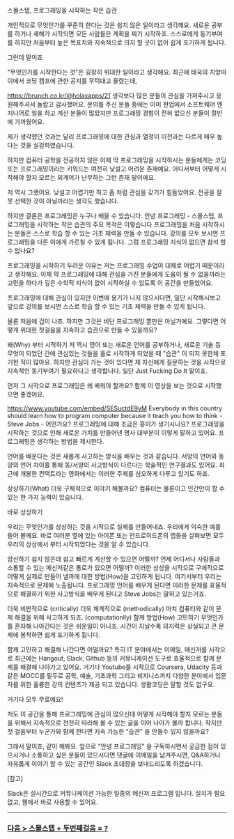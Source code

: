 스몰스텝, 프로그래밍을 시작하는 작은 습관

개인적으로 무엇인가를 꾸준히 한다는 것은 쉽지 않은 일이라고 생각해요. 새로운 공부를 하거나 새해가 시작되면 모든 사람들은 계획을 짜기 시작하죠. 스스로에게 동기부여를 하지만 처음부터 높은 목표치와 지속적으로 의지 할 곳이 없어 쉽게 포기하게 됩니다.

그런데 말이죠

"무엇인가를 시작한다는 것"은 굉장히 위대한 일이라고 생각해요. 최근에 태국의 치앙마이에서 코딩 캠프에 관한 공지를 무턱대고 올렸는데,

https://brunch.co.kr/@holaxapps/21
생각보다 많은 분들이 관심을 가져주시고 응원해주셔서 놀랍고 감사했어요. 문의를 주신 분들 중에는 이미 현업에서 소프트웨어 엔지니어로 일을 하고 계신 분들이 많았지만 프로그래밍 경험이 전혀 없으신 분들이 절반에 가까웠어요.

제가 생각했던 것과는 달리 프로그래밍에 대한 관심과 열정이 이전과는 다르게 매우 높다는 것을 실감하였습니다.



하지만 컴퓨터 공학을 전공하지 않은 이제 막 프로그래밍을 시작하시는 분들에게는 코딩 또는 프로그래밍이라는 키워드는 여전히 낮설고 어려운 존재예요. 어디서부터 어떻게 시작해야 할지 모르는 외계어가 난무하는 그런 존재 말이에요.

저 역시 그랬어요. 낮설고 어렵기만 하고 좀 처럼 관심을 갖기가 힘들었어요. 전공을 잘못 선택한 것이 아닐까라는 생각도 했습니다.

하지만 결론은 프로그래밍은 누구나 배울 수 있습니다.
안녕 프로그래밍 - 스몰스텝, 프로그래밍을 시작하는 작은 습관의 주요 목적은 이렇습니다
프로그래밍을 처음 시작하시는 분들은 스스로 학습 할 수 있는 기초 체력을 만들 수 있습니다.
강의를 모두 보시면 프로그래밍을 다른 이에게 가르칠 수 있게 됩니다.
그럼 프로그래밍 지식이 없으면 참석 할 수 없나요?

프로그래밍을 시작하기 두려운 이유는 저는 프로그래밍 수업이 대체로 어렵기 때문이라고 생각해요. 이제 막 프로그래밍에 대해 관심을 가진 분들에게 도움이 될 수 없을까라는 고민을 하다가 깊은 수학적 지식이 없이 시작하실 수 있도록 이 공간을 만들었어요.

프로그래밍에 대해 관심이 있지만 이번에 용기가 나지 않으시다면, 일단 시작해시보고 앞으로 강의를 보시면 스스로 학습 할 수 있는 기초 체력을 만들 수 있게 됩니다.

물론 처음에 겁이 나죠. 하지만 그것은 비단 프로그래밍 뿐만은 아닐거예요. 그렇다면 어떻게 위대한 첫걸음을 지속하고 습관으로 만들 수 있을까요?



왜(Why) 부터 시작하기
저 역시 영어 또는 새로운 언어를 공부하거나, 새로운 기술 등 무엇이 되었던 간에 관심있는 것들을 홀로 시작하게 되었을 때 "습관" 이 되지 못한체 포기한 적이 많아요. 하지만 관심이 가는 것이 있다면 제 자신에게 질문하는 것을 시작으로 지속적인 동기부여가 필요하다고 생각합니다. 일단 Just Fucking Do It 말이죠.

먼저 그 시작으로 프로그래밍은 왜 배워야 할까요? 함께 이 영상을 보는 것으로 시작했으면 좋겠어요.

https://www.youtube.com/embed/SESuctdE9vM
Everybody in this country should learn how to program computer because it teach you how to think - Steve Jobs -
어떤가요? 프로그래밍에 대해 조금은 흥미가 생기시나요? 프로그래밍을 시작하는 것으로 인해 새로운 가치를 만들어낸 명사 대부분이 이렇게 말하고 있어요. 프로그래밍은 생각하는 방법을 제시한다.

언어를 배운다는 것은 새롭게 사고하는 방식을 배우는 것과 같습니다. 서양의 언어와 동양의 언어 차이를 통해 동/서양의 사고방식이 다르다는 학술적인 연구결과도 있어요. 최근에 개봉한 컨택트라는 영화에서는 이러한 주제를 심오하게 다루고 있기도 하죠.

상상하기(What)
더욱 구체적으로 이야기 해볼까요? 컴퓨터는 물론이고 인간만이 할 수 있는 한 가지 능력이 있습니다.

바로 상상하기
 

우리는 무엇인가를 상상하는 것을 시작으로 실제를 만들어내죠. 우리에게 익숙한 예를 들어 볼께요. 바로 여러분 옆에 있는 아이폰 또는 안드로이드폰의 앱들을 살펴보면 모두 우리의 상상에서 부터 시작되었다는 것을 알 수 있습니다.

암산하기 쉽지 않은데 쉽고 빠르게 계산할 수 있으면 어떨까?
언제 어디서나 사람들과 소통할 수 있는 메신저같은 통로가 있으면 어떨까?
이러한 상상을 시작으로 구체적으로 어떻게 실제로 만들어 낼까에 대한 방법(How)을 고민하게 됩니다. 여기서부터 우리는 지속적으로 문제에 노출됩니다. 프로그래밍 언어를 배우게 된다면 이러한 문제를 효율적으로 해결하기 위한 사고방식을 배우게 된다고 Steve Jobs는 말하고 있는거죠.

더욱 비판적으로 (critically)
더욱 체계적으로 (methodically)
마치 컴퓨터와 같이 문제 해결을 위해 사고하게 되죠. (computationlly)
함께 방법(How) 고민하기
무엇인가를 혼자해 나아간다는 것은 쉬운일이 아니죠. 시간이 지날수록 의지력은 상실되고 큰 문제에 봉착하면 쉽게 포기하게 됩니다.

함께 고민하고 해결해 나간다면 어떨까요?
특히 IT 분야에서는 이메일, 메신저를 시작으로 최근에는 Hangout, Slack, Github 등의 커뮤니케이션 도구로 효율적으로 함께 문제를 해결해 나아가고 있어요. 거기다 Youtube를 시작으로 Coursera, Udacity 등과 같은 MOCC를 필두로 공학, 예술, 기초과학 그리고 비지니스까지 다양한 분야에서 입문자를 위한 훌륭한 강의 컨텐츠가 제공 되고 있습니다. 생활코딩은 말할 것도 없구요.

거기다 모두 무료예요!

저도 이 공간을 통해 프로그래밍에 관심이 많으신데 어떻게 시작해야 할지 모르는 분들을 위해서 지속적으로 천천히 따라해 볼 수 있는 글을 이어 나아가 볼까 합니다. 작지만 첫 걸음부터 누군가와 함께 한다면 지속 가능한 "습관" 을 만들수 있지 않을까요?

그래서 말이죠, 같이 해봐요.
앞으로 "안녕 프로그래밍" 을 구독하시면서 궁금한 점이 있으시거나 소통하고 싶은 분들이 있으시다면 댓글에 이메일을 남겨주시면, Q&A하거나 자유롭게 이야기 할 수 있는 공간인 Slack 초대장을 보내드리도록 하겠습니다.

[참고]

Slack은 실시간으로 커뮤니케이션 가능한 일종의 메신저 프로그램 입니다.
설치가 필요없고, 웹에서 바로 사용할 수 있어요.

---

### [다음 > 스몰스텝 + 두번째걸음 = ?](https://github.com/wjdsupj/stunstun-wiki/blob/master/SmallStep/2017-02-24-%EC%8A%A4%EB%AA%B0%EC%8A%A4%ED%85%9D%2B%EB%91%90%EB%B2%88%EC%A7%B8%EA%B1%B8%EC%9D%8C%3D%ED%94%84%EB%A1%9C%EA%B7%B8%EB%9E%98%EB%B0%8D%EC%96%B8%EC%96%B4.md)

